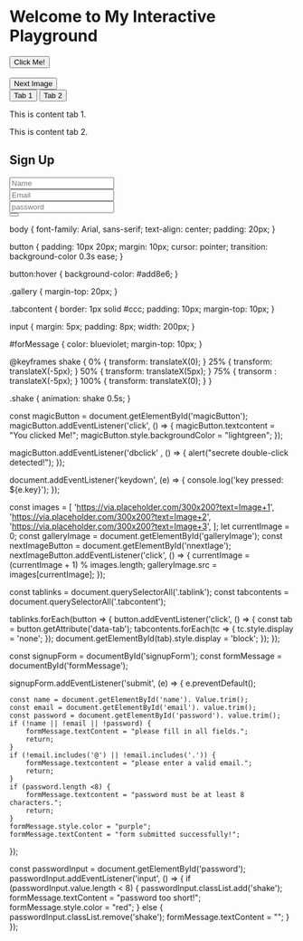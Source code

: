 <!DOCTYPE html>
<html lang="en">
    <head>
        <meta charset="UTF-8">
        <meta name="viewport" content="width=device-widith, initial-scale=1">
        <title>JS Event Playground</title>
        <link rel="stylesheet" href="style.css">
</head>
<body>
    <h1>Welcome to My Interactive Playground</h1>
    <button id="magicButton">Click Me!</button>
    <div class="gallery>
        <img id="galleryImage" src="https://via.placeholder.com/300x200?text=Image+1" alt="=Gallery Image">
    <br>
    <button id="nextImage">Next Image</button>
    </div>
    <div class="tabs">
        <button class="tab" data-tab="tab1">Tab 1</button>
        <button class="tab" data-tab="tab2">Tab 2</button>
        <div id="tab1" class="tabcontent">
            <p>This is content tab 1.</p>
        </div>
    <div id="tab2" class="tabcontent">
        <p>This is content tab 2.</p>
    </div>
</div>
<form id="signUpForm">
    <h2>Sign Up</h2>
    <input type="text" id=""name" Placeholder="Name" required><br>
    <input type="email" id="email" placeholder="Email" required><br>
    <input type="password" id="password" placeholder="password" required><br>
    <button type="submit"></button>
    <p id="formMessage"></p>
</form>
<script src="script.js"></script>
</body>
</html>


body {
    font-family: Arial, sans-serif;
    text-align: center;
    padding: 20px;
}

button {
    padding: 10px 20px;
    margin: 10px;
    cursor: pointer;
    transition: background-color 0.3s ease;
}

button:hover {
    background-color: #add8e6;
}

.gallery {
    margin-top: 20px;
}

.tabcontent {
    border: 1px solid #ccc;
    padding: 10px;
    margin-top: 10px;
}

input {
    margin: 5px;
    padding: 8px;
    width: 200px;
}

#forMessage {
    color: blueviolet;
    margin-top: 10px;
}

@keyframes shake {
    0% { transform: translateX(0); }
    25% { transform: translateX(-5px); }
    50% { transform: translateX(5px); }
    75% { transorm : translateX(-5px); }
    100% { transform: translateX(0); }
}

.shake {
    animation: shake 0.5s;
}


const magicButton = document.getElementById('magicButton');
magicButton.addEventListener('click', () => {
    magicButton.textcontent = "You clicked Me!";
    magicButton.style.backgroundColor = "lightgreen";
});

magicButton.addEventListener('dbclick' , () => {
    alert("secrete double-click detected!");
});

document.addEventListener('keydown', (e) => {
    console.log('key pressed: ${e.key}');
});

const images = [
    'https://via.placeholder.com/300x200?text=Image+1',
    'https://via.placeholder.com/300x200?text=Image+2',
    'https://via.placeholder,com/300x200?text=Image+3',
];
let currentImage = 0;
const galleryImage = document.getElementById('galleryImage');
const nextImageButton = document.getElementById('nnextIage');
nextImageButton.addEventListener('click', () => {
    currentImage = (currentImage + 1) % images.length;
    galleryImage.src = images[currentImage];
});

 const tablinks = document.querySelectorAll('.tablink');
 const tabcontents = document.querySelectorAll('.tabcontent');

 tablinks.forEach(button => {
    button.addEventListener('click', () => {
        const tab = button.getAttribute('data-tab');
        tabcontents.forEach(tc => {
            tc.style.display = 'none';
        });
        document.getElementById(tab).style.display = 'block';
    });
 });

 const signupForm = documentById('signupForm');
 const formMessage = documentById('formMessage');
 
 signupForm.addEventListener('submit', (e) => {
    e.preventDefault();

    const name = document.getElementById('name'). Value.trim();
    const email = document.getElementById('email'). value.trim();
    const password = document.getElementById('password'). value.trim();
    if (!name || !email || !password) {
        formMessage.textContent = "please fill in all fields.";
        return;
    }
    if (!email.includes('@') || !email.includes('.')) {
        formMessage.textcontent = "please enter a valid email.";
        return;
    }
    if (password.length <8) {
        formMessage.textcontent = "password must be at least 8 characters.";
        return;
    }
    formMessage.style.color = "purple";
    formMessage.textContent = "form submitted successfully!";
 });

 const passwordInput = document.getElementById('password');
 passwordInput.addEventListener('input', () => {
    if (passwordInput.value.length < 8) {
        passwordInput.classList.add('shake');
        formMessage.textContent = "password too short!";
        formMessage.style.color = "red";
    } else  {
        passwordInput.classList.remove('shake');
        formMessage.textContent = "";
    }
 });
  

